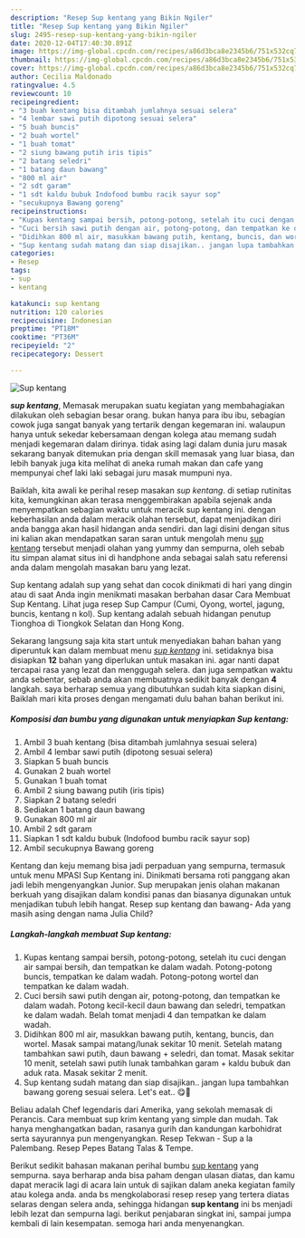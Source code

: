 ```yaml
---
description: "Resep Sup kentang yang Bikin Ngiler"
title: "Resep Sup kentang yang Bikin Ngiler"
slug: 2495-resep-sup-kentang-yang-bikin-ngiler
date: 2020-12-04T17:40:30.891Z
image: https://img-global.cpcdn.com/recipes/a86d3bca8e2345b6/751x532cq70/sup-kentang-foto-resep-utama.jpg
thumbnail: https://img-global.cpcdn.com/recipes/a86d3bca8e2345b6/751x532cq70/sup-kentang-foto-resep-utama.jpg
cover: https://img-global.cpcdn.com/recipes/a86d3bca8e2345b6/751x532cq70/sup-kentang-foto-resep-utama.jpg
author: Cecilia Maldonado
ratingvalue: 4.5
reviewcount: 10
recipeingredient:
- "3 buah kentang bisa ditambah jumlahnya sesuai selera"
- "4 lembar sawi putih dipotong sesuai selera"
- "5 buah buncis"
- "2 buah wortel"
- "1 buah tomat"
- "2 siung bawang putih iris tipis"
- "2 batang seledri"
- "1 batang daun bawang"
- "800 ml air"
- "2 sdt garam"
- "1 sdt kaldu bubuk Indofood bumbu racik sayur sop"
- "secukupnya Bawang goreng"
recipeinstructions:
- "Kupas kentang sampai bersih, potong-potong, setelah itu cuci dengan air sampai bersih, dan tempatkan ke dalam wadah. Potong-potong buncis, tempatkan ke dalam wadah. Potong-potong wortel dan tempatkan ke dalam wadah."
- "Cuci bersih sawi putih dengan air, potong-potong, dan tempatkan ke dalam wadah. Potong kecil-kecil daun bawang dan seledri, tempatkan ke dalam wadah. Belah tomat menjadi 4 dan tempatkan ke dalam wadah."
- "Didihkan 800 ml air, masukkan bawang putih, kentang, buncis, dan wortel. Masak sampai matang/lunak sekitar 10 menit. Setelah matang tambahkan sawi putih, daun bawang + seledri, dan tomat. Masak sekitar 10 menit, setelah sawi putih lunak tambahkan garam + kaldu bubuk dan aduk rata. Masak sekitar 2 menit."
- "Sup kentang sudah matang dan siap disajikan.. jangan lupa tambahkan bawang goreng sesuai selera. Let&#39;s eat.. 😋🍲"
categories:
- Resep
tags:
- sup
- kentang

katakunci: sup kentang 
nutrition: 120 calories
recipecuisine: Indonesian
preptime: "PT18M"
cooktime: "PT36M"
recipeyield: "2"
recipecategory: Dessert

---
```



![Sup kentang](https://img-global.cpcdn.com/recipes/a86d3bca8e2345b6/751x532cq70/sup-kentang-foto-resep-utama.jpg)

<b><i>sup kentang</i></b>, Memasak merupakan suatu kegiatan yang membahagiakan dilakukan oleh sebagian besar orang. bukan hanya para ibu ibu, sebagian cowok juga sangat banyak yang tertarik dengan kegemaran ini. walaupun hanya untuk sekedar kebersamaan dengan kolega atau memang sudah menjadi kegemaran dalam dirinya. tidak asing lagi dalam dunia juru masak sekarang banyak ditemukan pria dengan skill memasak yang luar biasa, dan lebih banyak juga kita melihat di aneka rumah makan dan cafe yang mempunyai chef laki laki sebagai juru masak mumpuni nya.

Baiklah, kita awali ke perihal resep masakan <i>sup kentang</i>. di setiap rutinitas kita, kemungkinan akan terasa menggembirakan apabila sejenak anda menyempatkan sebagian waktu untuk meracik sup kentang ini. dengan keberhasilan anda dalam meracik olahan tersebut, dapat menjadikan diri anda bangga akan hasil hidangan anda sendiri. dan lagi disini dengan situs ini kalian akan mendapatkan saran saran untuk mengolah menu <u>sup kentang</u> tersebut menjadi olahan yang yummy dan sempurna, oleh sebab itu simpan alamat situs ini di handphone anda sebagai salah satu referensi anda dalam mengolah masakan baru yang lezat.

Sup kentang adalah sup yang sehat dan cocok dinikmati di hari yang dingin atau di saat Anda ingin menikmati masakan berbahan dasar Cara Membuat Sup Kentang. Lihat juga resep Sup Campur (Cumi, Oyong, wortel, jagung, buncis, kentang n kol). Sup kentang adalah sebuah hidangan penutup Tionghoa di Tiongkok Selatan dan Hong Kong.


Sekarang langsung saja kita start untuk menyediakan bahan bahan yang diperuntuk kan dalam membuat menu <u><i>sup kentang</i></u> ini. setidaknya bisa disiapkan <b>12</b> bahan yang diperlukan untuk masakan ini. agar nanti dapat tercapai rasa yang lezat dan menggugah selera. dan juga sempatkan waktu anda sebentar, sebab anda akan membuatnya sedikit banyak dengan <b>4</b> langkah. saya berharap semua yang dibutuhkan sudah kita siapkan disini, Baiklah mari kita proses dengan mengamati dulu bahan bahan berikut ini.

<!--inarticleads1-->

##### Komposisi dan bumbu yang digunakan untuk menyiapkan Sup kentang:

1. Ambil 3 buah kentang (bisa ditambah jumlahnya sesuai selera)
1. Ambil 4 lembar sawi putih (dipotong sesuai selera)
1. Siapkan 5 buah buncis
1. Gunakan 2 buah wortel
1. Gunakan 1 buah tomat
1. Ambil 2 siung bawang putih (iris tipis)
1. Siapkan 2 batang seledri
1. Sediakan 1 batang daun bawang
1. Gunakan 800 ml air
1. Ambil 2 sdt garam
1. Siapkan 1 sdt kaldu bubuk (Indofood bumbu racik sayur sop)
1. Ambil secukupnya Bawang goreng


Kentang dan keju memang bisa jadi perpaduan yang sempurna, termasuk untuk menu MPASI Sup Kentang ini. Dinikmati bersama roti panggang akan jadi lebih mengenyangkan Junior. Sup merupakan jenis olahan makanan berkuah yang disajikan dalam kondisi panas dan biasanya digunakan untuk menjadikan tubuh lebih hangat. Resep sup kentang dan bawang- Ada yang masih asing dengan nama Julia Child? 

<!--inarticleads2-->

##### Langkah-langkah membuat Sup kentang:

1. Kupas kentang sampai bersih, potong-potong, setelah itu cuci dengan air sampai bersih, dan tempatkan ke dalam wadah. Potong-potong buncis, tempatkan ke dalam wadah. Potong-potong wortel dan tempatkan ke dalam wadah.
1. Cuci bersih sawi putih dengan air, potong-potong, dan tempatkan ke dalam wadah. Potong kecil-kecil daun bawang dan seledri, tempatkan ke dalam wadah. Belah tomat menjadi 4 dan tempatkan ke dalam wadah.
1. Didihkan 800 ml air, masukkan bawang putih, kentang, buncis, dan wortel. Masak sampai matang/lunak sekitar 10 menit. Setelah matang tambahkan sawi putih, daun bawang + seledri, dan tomat. Masak sekitar 10 menit, setelah sawi putih lunak tambahkan garam + kaldu bubuk dan aduk rata. Masak sekitar 2 menit.
1. Sup kentang sudah matang dan siap disajikan.. jangan lupa tambahkan bawang goreng sesuai selera. Let&#39;s eat.. 😋🍲


Beliau adalah Chef legendaris dari Amerika, yang sekolah memasak di Perancis. Cara membuat sup krim kentang yang simple dan mudah. Tak hanya menghangatkan badan, rasanya gurih dan kandungan karbohidrat serta sayurannya pun mengenyangkan. Resep Tekwan - Sup a la Palembang. Resep Pepes Batang Talas &amp; Tempe. 

Berikut sedikit bahasan makanan perihal bumbu <u>sup kentang</u> yang sempurna. saya berharap anda bisa paham dengan ulasan diatas, dan kamu dapat meracik lagi di acara lain untuk di sajikan dalam aneka kegiatan family atau kolega anda. anda bs mengkolaborasi resep resep yang tertera diatas selaras dengan selera anda, sehingga hidangan <b>sup kentang</b> ini bs menjadi lebih lezat dan sempurna lagi. berikut penjabaran singkat ini, sampai jumpa kembali di lain kesempatan. semoga hari anda menyenangkan.
